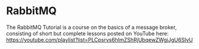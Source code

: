 # RabbitMQ
The RabbitMQ Tutorial is a course on the basics of a message broker,
consisting of short but complete lessons posted on YouTube here:
https://youtube.com/playlist?list=PLCpsrvs6hImZShRjUbqewZWgjJgU6SIvU

